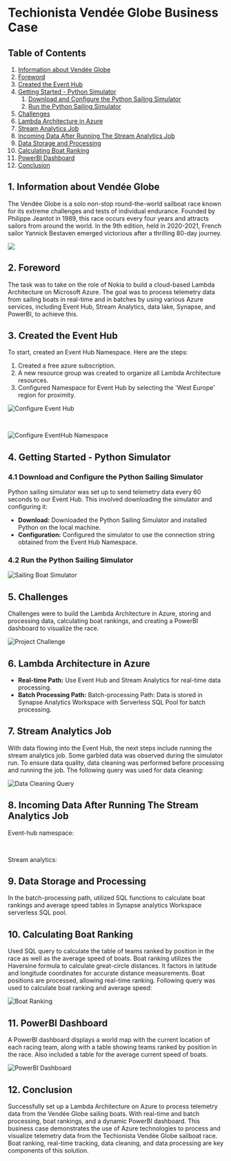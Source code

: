 # Techionista Vendée Globe Business Case

## Table of Contents
1. [Information about Vendée Globe](#information-about-vendée-globe)
2. [Foreword](#foreword)
3. [Created the Event Hub](#created-the-event-hub)
4. [Getting Started - Python Simulator](#getting-started---python-simulator)
   1. [Download and Configure the Python Sailing Simulator](#download-and-configure-the-python-sailing-simulator)
   2. [Run the Python Sailing Simulator](#run-the-python-sailing-simulator)
5. [Challenges](#challenges)
6. [Lambda Architecture in Azure](#lambda-architecture-in-azure)
7. [Stream Analytics Job](#stream-analytics-job)
8. [Incoming Data After Running The Stream Analytics Job](#incoming-data-after-running-the-stream-analytics-job)
9. [Data Storage and Processing](#data-storage-and-processing)
10. [Calculating Boat Ranking](#calculating-boat-ranking)
11. [PowerBI Dashboard](#powerbi-dashboard)
12. [Conclusion](#conclusion)

## 1. Information about Vendée Globe <a name="information-about-vendée-globe"></a>
The Vendée Globe is a solo non-stop round-the-world sailboat race known for its extreme challenges and tests of individual endurance. Founded by Philippe Jeantot in 1989, this race occurs every four years and attracts sailors from around the world. In the 9th edition, held in 2020-2021, French sailor Yannick Bestaven emerged victorious after a thrilling 80-day journey.

![](https://github.com/Javeria-Umer/Techionista-Vendee-Globe-Race/blob/main/2023-09-29%20Vendee%20globe%20route%20portugal%20map.png?raw=true)

## 2. Foreword <a name="foreword"></a>
The task was to take on the role of Nokia to build a cloud-based Lambda Architecture on Microsoft Azure. The goal was to process telemetry data from sailing boats in real-time and in batches by using various Azure services, including Event Hub, Stream Analytics, data lake, Synapse, and PowerBI, to achieve this.

## 3. Created the Event Hub <a name="how-to-create-the-event-hub"></a>
To start, created an Event Hub Namespace. Here are the steps:
1. Created a free azure subscription.
2. A new resource group was created to organize all Lambda Architecture resources.
3. Configured Namespace for Event Hub by selecting the 'West Europe' region for proximity.

![Configure Event Hub]()

<br> <!-- HTML line break for spacing -->

![Configure EventHub Namespace]()

## 4. Getting Started - Python Simulator <a name="getting-started---python-simulator"></a>

### 4.1 Download and Configure the Python Sailing Simulator <a name="download-and-configure-the-python-sailing-simulator"></a>
Python sailing simulator was set up to send telemetry data every 60 seconds to our Event Hub. This involved downloading the simulator and configuring it:
- **Download:** Downloaded the Python Sailing Simulator and installed Python on the local machine.
- **Configuration:** Configured the simulator to use the connection string obtained from the Event Hub Namespace.

### 4.2 Run the Python Sailing Simulator <a name="run-the-python-sailing-simulator"></a>

![Sailing Boat Simulator](https://github.com/Javeria-Umer/Techionista-Vendee-Globe-Race/blob/main/simulator%20run.png?raw=true)

## 5. Challenges <a name="challenges"></a>
Challenges were to build the Lambda Architecture in Azure, storing and processing data, calculating boat rankings, and creating a PowerBI dashboard to visualize the race.

![Project Challenge](https://github.com/Javeria-Umer/Techionista-Vendee-Globe-Race/blob/main/project%20challenge.png?raw=true)

## 6. Lambda Architecture in Azure <a name="lambda-architecture-in-azure"></a>

- **Real-time Path:** Use Event Hub and Stream Analytics for real-time data processing.
- **Batch Processing Path:** Batch-processing Path: Data is stored in Synapse Analytics Workspace with Serverless SQL Pool for batch processing.

## 7. Stream Analytics Job <a name="stream-analytics-job"></a>
With data flowing into the Event Hub, the next steps include running the stream analytics job.
Some garbled data was observed during the simulator run. To ensure data quality, data cleaning was performed before processing and running the job. The following query was used for data cleaning:

![Data Cleaning Query](https://github.com/Javeria-Umer/Techionista-Vendee-Globe-Race/blob/main/query%20to%20clean%20data.png?raw=true)

## 8. Incoming Data After Running The Stream Analytics Job <a name="incoming-data-after-running-the-stream-analytics-job"></a>
Event-hub namespace:


<br> <!-- HTML line break for spacing -->

Stream analytics:


## 9. Data Storage and Processing <a name="data-storage-and-processing"></a>
In the batch-processing path, utilized SQL functions to calculate boat rankings and average speed tables in Synapse analytics Workspace serverless SQL pool.

## 10. Calculating Boat Ranking <a name="calculating-boat-ranking"></a>
Used SQL query to calculate the table of teams ranked by position in the race as well as the average speed of boats. Boat ranking utilizes the Haversine formula to calculate great-circle distances. It factors in latitude and longitude coordinates for accurate distance measurements. Boat positions are processed, allowing real-time ranking. Following query was used to calculate boat ranking and average speed:

![Boat Ranking](https://github.com/Javeria-Umer/Techionista-Vendee-Globe-Race/blob/main/query%20for%20boat%20ranking.png?raw=true)

## 11. PowerBI Dashboard <a name="powerbi-dashboard"></a>
A PowerBI dashboard displays a world map with the current location of each racing team, along with a table showing teams ranked by position in the race. Also included a table for the average current speed of boats.

![PowerBI Dashboard](https://github.com/Javeria-Umer/Techionista-Vendee-Globe-Race/blob/main/vendee%20globe-dashboard.png?raw=true)

## 12. Conclusion <a name="conclusion"></a>
Successfully set up a Lambda Architecture on Azure to process telemetry data from the Vendée Globe sailing boats. With real-time and batch processing, boat rankings, and a dynamic PowerBI dashboard. 
This business case demonstrates the use of Azure technologies to process and visualize telemetry data from the Techionista Vendée Globe sailboat race. Boat ranking, real-time tracking, data cleaning, and data processing are key components of this solution.

